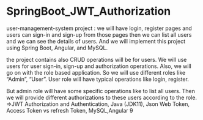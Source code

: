 # SpringBoot_JWT_Authorization
user-management-system project : 
we will have login, register pages and users can sign-in and sign-up from those pages then we can list all users and we can see the details of users.
And we will implement this project using Spring Boot, Angular, and MySQL.

the project contains also CRUD operations will be for users. We will use users for user sign-in, sign-up and authorization operations.
Also, we will go on with the role based application. So we will use different roles like “Admin”, “User”. User role will have typical operations like login, register.

But admin role will have some specific operations like to list all users. Then we will provide different authorizations to these users according to the role.
=>JWT Authorization and Authentication, Java (JDK11), Json Web Token, Access Token vs refresh Token, MySQL,Angular 9
